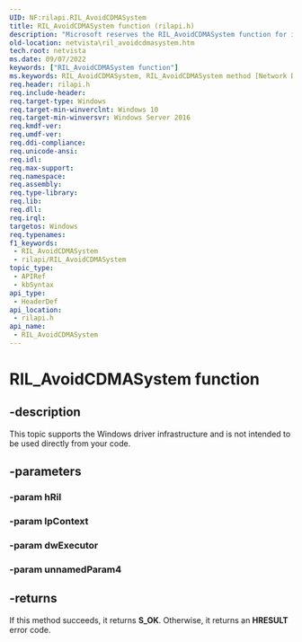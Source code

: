 ```yaml
---
UID: NF:rilapi.RIL_AvoidCDMASystem
title: RIL_AvoidCDMASystem function (rilapi.h)
description: "Microsoft reserves the RIL_AvoidCDMASystem function for internal use only. Don't use this function in your code."
old-location: netvista\ril_avoidcdmasystem.htm
tech.root: netvista
ms.date: 09/07/2022
keywords: ["RIL_AvoidCDMASystem function"]
ms.keywords: RIL_AvoidCDMASystem, RIL_AvoidCDMASystem method [Network Drivers Starting with Windows Vista], netvista.ril_avoidcdmasystem, rilapi/RIL_AvoidCDMASystem
req.header: rilapi.h
req.include-header: 
req.target-type: Windows
req.target-min-winverclnt: Windows 10
req.target-min-winversvr: Windows Server 2016
req.kmdf-ver: 
req.umdf-ver: 
req.ddi-compliance: 
req.unicode-ansi: 
req.idl: 
req.max-support: 
req.namespace: 
req.assembly: 
req.type-library: 
req.lib: 
req.dll: 
req.irql: 
targetos: Windows
req.typenames: 
f1_keywords:
 - RIL_AvoidCDMASystem
 - rilapi/RIL_AvoidCDMASystem
topic_type:
 - APIRef
 - kbSyntax
api_type:
 - HeaderDef
api_location:
 - rilapi.h
api_name:
 - RIL_AvoidCDMASystem
---
```


# RIL_AvoidCDMASystem function


## -description

This topic supports the Windows driver infrastructure and is not intended to be used directly from your code.

## -parameters

### -param hRil

### -param lpContext

### -param dwExecutor

### -param unnamedParam4

## -returns

If this method succeeds, it returns **S_OK**. Otherwise, it returns an **HRESULT** error code.

